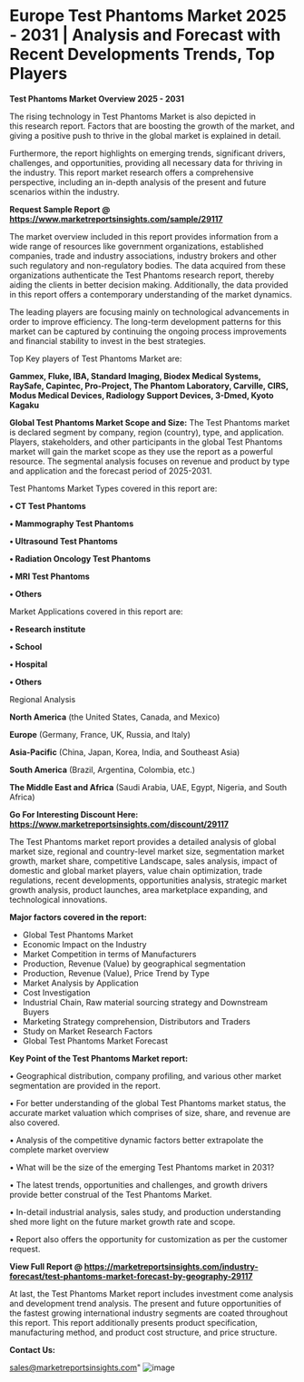 # Europe Test Phantoms Market 2025 - 2031 | Analysis and Forecast with Recent Developments Trends, Top Players

<Strong> Test Phantoms Market Overview 2025 - 2031</strong>

The rising technology in Test Phantoms Market is also depicted in this research report. Factors that are boosting the growth of the market, and giving a positive push to thrive in the global market is explained in detail.

Furthermore, the report highlights on emerging trends, significant drivers, challenges, and opportunities, providing all necessary data for thriving in the industry. This report market research offers a comprehensive perspective, including an in-depth analysis of the present and future scenarios within the industry.

<strong>Request Sample Report @ <a href=https://www.marketreportsinsights.com/sample/29117>https://www.marketreportsinsights.com/sample/29117</a></strong>

The market overview included in this report provides information from a wide range of resources like government organizations, established companies, trade and industry associations, industry brokers and other such regulatory and non-regulatory bodies. The data acquired from these organizations authenticate the Test Phantoms research report, thereby aiding the clients in better decision making. Additionally, the data provided in this report offers a contemporary understanding of the market dynamics.

The leading players are focusing mainly on technological advancements in order to improve efficiency. The long-term development patterns for this market can be captured by continuing the ongoing process improvements and financial stability to invest in the best strategies.

Top Key players of Test Phantoms Market are:

<strong>Gammex, Fluke, IBA, Standard Imaging, Biodex Medical Systems, RaySafe, Capintec, Pro-Project, The Phantom Laboratory, Carville, CIRS, Modus Medical Devices, Radiology Support Devices, 3-Dmed, Kyoto Kagaku</strong>

<strong><b>Global Test Phantoms Market Scope and Size:</b></strong>
The Test Phantoms market is declared segment by company, region (country), type, and application. Players, stakeholders, and other participants in the global Test Phantoms market will gain the market scope as they use the report as a powerful resource. The segmental analysis focuses on revenue and product by type and application and the forecast period of 2025-2031.

Test Phantoms Market Types covered in this report are:

<strong>• CT Test Phantoms

• Mammography Test Phantoms

• Ultrasound Test Phantoms

• Radiation Oncology Test Phantoms

• MRI Test Phantoms

• Others</strong>

Market Applications covered in this report are:

<strong>• Research institute

• School

• Hospital

• Others</strong> 

Regional Analysis

<strong>North America</strong> (the United States, Canada, and Mexico)

<strong>Europe</strong> (Germany, France, UK, Russia, and Italy)

<strong>Asia-Pacific</strong> (China, Japan, Korea, India, and Southeast Asia)

<strong>South America</strong> (Brazil, Argentina, Colombia, etc.)

<strong>The Middle East and Africa</strong> (Saudi Arabia, UAE, Egypt, Nigeria, and South Africa)

<strong>Go For Interesting Discount Here: <a href=https://www.marketreportsinsights.com/discount/29117>https://www.marketreportsinsights.com/discount/29117</a></strong>

The Test Phantoms market report provides a detailed analysis of global market size, regional and country-level market size, segmentation market growth, market share, competitive Landscape, sales analysis, impact of domestic and global market players, value chain optimization, trade regulations, recent developments, opportunities analysis, strategic market growth analysis, product launches, area marketplace expanding, and technological innovations.

<strong><b>Major factors covered in the report:</b></strong>
<ul>
  <li>Global Test Phantoms Market </li>
  <li>Economic Impact on the Industry</li>
  <li>Market Competition in terms of Manufacturers</li>
  <li>Production, Revenue (Value) by geographical segmentation</li>
  <li>Production, Revenue (Value), Price Trend by Type</li>
  <li>Market Analysis by Application</li>
  <li>Cost Investigation</li>
  <li>Industrial Chain, Raw material sourcing strategy and Downstream Buyers</li>
  <li>Marketing Strategy comprehension, Distributors and Traders</li>
  <li>Study on Market Research Factors</li>
  <li>Global Test Phantoms Market Forecast</li>
</ul>

<strong><b>Key Point of the Test Phantoms Market report:</b></strong>

• Geographical distribution, company profiling, and various other market segmentation are provided in the report.

• For better understanding of the global Test Phantoms market status, the accurate market valuation which comprises of size, share, and revenue are also covered.

• Analysis of the competitive dynamic factors better extrapolate the complete market overview

• What will be the size of the emerging Test Phantoms market in 2031?

• The latest trends, opportunities and challenges, and growth drivers provide better construal of the Test Phantoms Market.

• In-detail industrial analysis, sales study, and production understanding shed more light on the future market growth rate and scope.

• Report also offers the opportunity for customization as per the customer request.

<strong><b>View Full Report @ <a href=https://marketreportsinsights.com/industry-forecast/test-phantoms-market-forecast-by-geography-29117>https://marketreportsinsights.com/industry-forecast/test-phantoms-market-forecast-by-geography-29117</a></b></strong>


At last, the Test Phantoms Market report includes investment come analysis and development trend analysis. The present and future opportunities of the fastest growing international industry segments are coated throughout this report. This report additionally presents product specification, manufacturing method, and product cost structure, and price structure.

<strong>Contact Us:</strong>

sales@marketreportsinsights.com"
![image](https://github.com/user-attachments/assets/64e99151-8a96-4f8b-8092-130de7e86df9)
